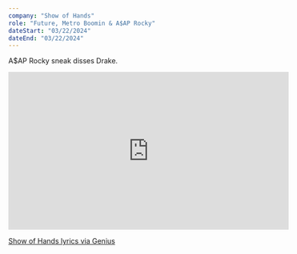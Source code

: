 ```yaml
---
company: "Show of Hands"
role: "Future, Metro Boomin & A$AP Rocky"
dateStart: "03/22/2024"
dateEnd: "03/22/2024"
---
```


A$AP Rocky sneak disses Drake.

<iframe width="560" height="315" src="https://www.youtube.com/embed/8PkYx8cZCYw?si=wrK-shLfB-22LMhN" title="YouTube video player" frameborder="0" allow="accelerometer; autoplay; clipboard-write; encrypted-media; gyroscope; picture-in-picture; web-share" referrerpolicy="strict-origin-when-cross-origin" allowfullscreen></iframe>

[Show of Hands lyrics via Genius](https://genius.com/Future-metro-boomin-and-a-ap-rocky-show-of-hands-lyrics)